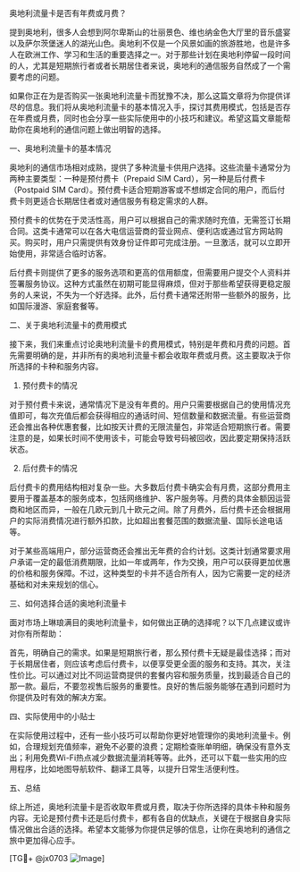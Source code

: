 奥地利流量卡是否有年费或月费？

提到奥地利，很多人会想到阿尔卑斯山的壮丽景色、维也纳金色大厅里的音乐盛宴以及萨尔茨堡迷人的湖光山色。奥地利不仅是一个风景如画的旅游胜地，也是许多人在欧洲工作、学习和生活的重要选择之一。对于那些计划在奥地利停留一段时间的人，尤其是短期旅行者或者长期居住者来说，奥地利的通信服务自然成了一个需要考虑的问题。

如果你正在为是否购买一张奥地利流量卡而犹豫不决，那么这篇文章将为你提供详尽的信息。我们将从奥地利流量卡的基本情况入手，探讨其费用模式，包括是否存在年费或月费，同时也会分享一些实际使用中的小技巧和建议。希望这篇文章能帮助你在奥地利的通信问题上做出明智的选择。

一、奥地利流量卡的基本情况

奥地利的通信市场相对成熟，提供了多种流量卡供用户选择。这些流量卡通常分为两种主要类型：一种是预付费卡（Prepaid SIM Card），另一种是后付费卡（Postpaid SIM Card）。预付费卡适合短期游客或不想绑定合同的用户，而后付费卡则更适合长期居住者或对通信服务有稳定需求的人群。

预付费卡的优势在于灵活性高，用户可以根据自己的需求随时充值，无需签订长期合同。这类卡通常可以在各大电信运营商的营业网点、便利店或通过官方网站购买。购买时，用户只需提供有效身份证件即可完成注册。一旦激活，就可以立即开始使用，非常适合临时访客。

后付费卡则提供了更多的服务选项和更高的信用额度，但需要用户提交个人资料并签署服务协议。这种方式虽然在初期可能显得麻烦，但对于那些希望获得更稳定服务的人来说，不失为一个好选择。此外，后付费卡通常还附带一些额外的服务，比如国际漫游、家庭套餐等。

二、关于奥地利流量卡的费用模式

接下来，我们来重点讨论奥地利流量卡的费用模式，特别是年费和月费的问题。首先需要明确的是，并非所有的奥地利流量卡都会收取年费或月费。这主要取决于你所选择的卡种和服务内容。

1. 预付费卡的情况

对于预付费卡来说，通常情况下是没有年费的。用户只需要根据自己的使用情况充值即可，每次充值后都会获得相应的通话时间、短信数量和数据流量。有些运营商还会推出各种优惠套餐，比如按天计费的无限流量包，非常适合短期旅行者。需要注意的是，如果长时间不使用该卡，可能会导致号码被回收，因此要定期保持活跃状态。

2. 后付费卡的情况

后付费卡的费用结构相对复杂一些。大多数后付费卡确实会有月费，这部分费用主要用于覆盖基本的服务成本，包括网络维护、客户服务等。月费的具体金额因运营商和地区而异，一般在几欧元到几十欧元之间。除了月费外，后付费卡还会根据用户的实际消费情况进行额外扣款，比如超出套餐范围的数据流量、国际长途电话等。

对于某些高端用户，部分运营商还会推出无年费的合约计划。这类计划通常要求用户承诺一定的最低消费期限，比如一年或两年，作为交换，用户可以获得更加优惠的价格和服务保障。不过，这种类型的卡并不适合所有人，因为它需要一定的经济基础和对未来规划的信心。

三、如何选择合适的奥地利流量卡

面对市场上琳琅满目的奥地利流量卡，如何做出正确的选择呢？以下几点建议或许对你有所帮助：

首先，明确自己的需求。如果是短期旅行者，那么预付费卡无疑是最佳选择；而对于长期居住者，则应该考虑后付费卡，以便享受更全面的服务和支持。其次，关注性价比。可以通过对比不同运营商提供的套餐内容和服务质量，找到最适合自己的那一款。最后，不要忽视售后服务的重要性。良好的售后服务能够在遇到问题时为你提供及时有效的解决方案。

四、实际使用中的小贴士

在实际使用过程中，还有一些小技巧可以帮助你更好地管理你的奥地利流量卡。例如，合理规划充值频率，避免不必要的浪费；定期检查账单明细，确保没有意外支出；利用免费Wi-Fi热点减少数据流量消耗等等。此外，还可以下载一些实用的应用程序，比如地图导航软件、翻译工具等，以提升日常生活便利性。

五、总结

综上所述，奥地利流量卡是否收取年费或月费，取决于你所选择的具体卡种和服务内容。无论是预付费卡还是后付费卡，都有各自的优缺点，关键在于根据自身实际情况做出合适的选择。希望本文能够为你提供足够的信息，让你在奥地利的通信之旅中更加得心应手。

[TG💪+ @jx0703 ![Image](https://github.com/user-attachments/assets/dbca1d08-cadb-493c-b0ec-ad6f7a83f270)]